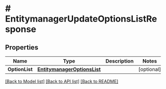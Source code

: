# # EntitymanagerUpdateOptionsListResponse


## Properties 


Name | Type | Description | Notes
------------ | ------------- | ------------- | -------------
**OptionList**| [**EntitymanagerOptionsList**](EntitymanagerOptionsList.md) |   | [optional]


[[Back to Model list]](../../README.md#models) [[Back to API list]](../../README.md#endpoints) [[Back to README]](../../README.md)

